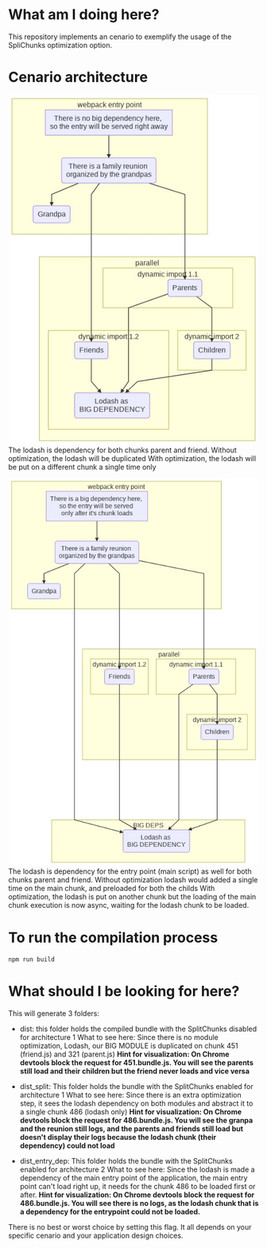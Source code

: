# What am I doing here?

This repository implements an cenario to exemplify the usage of the SpliChunks optimization option.

# Cenario architecture
![Architecture 1](./docs/images/architecture.jfif)
The lodash is dependency for both chunks parent and friend.
Without optimization, the lodash will be duplicated
With optimization, the lodash will be put on a different chunk a single time only

![Architecture 2](./docs/images/architecture_with_entry_dependency.jfif)
The lodash is dependency for the entry point (main script) as well for both chunks parent and friend.
Without optimization lodash would added a single time on the main chunk, and preloaded for both the childs
With optimization, the lodash is put on another chunk but the loading of the main chunk execution is now async, waiting for the lodash chunk to be loaded.


# To run the compilation process
```bash
npm run build
```

# What should I be looking for here?
This will generate 3 folders:

- dist: this folder holds the compiled bundle with the SplitChunks disabled for architecture 1
What to see here: Since there is no module optimization, Lodash, our BIG MODULE is duplicated on chunk 451 (friend.js) and 321 (parent.js)
**Hint for visualization: On Chrome devtools block the request for 451.bundle.js. You will see the parents still load and their children but the friend never loads and vice versa**

- dist_split: This folder holds the bundle with the SplitChunks enabled for architecture 1
What to see here: Since there is an extra optimization step, it sees the lodash dependency on both modules and abstract it to a single chunk 486 (lodash only)
**Hint for visualization: On Chrome devtools block the request for 486.bundle.js. You will see the granpa and the reunion still logs, and the parents and friends still load but doesn't display their logs because the lodash chunk (their dependency) could not load**

- dist_entry_dep: This folder holds the bundle with the SplitChunks enabled for architecture 2
What to see here: Since the lodash is made a dependency of the main entry point of the application, the main entry point can't load right up, it needs for the chunk 486 to be loaded first or after.
**Hint for visualization: On Chrome devtools block the request for 486.bundle.js. You will see there is no logs, as the lodash chunk that is a dependency for the entrypoint could not be loaded.**

There is no best or worst choice by setting this flag. It all depends on your specific cenario and your application design choices.